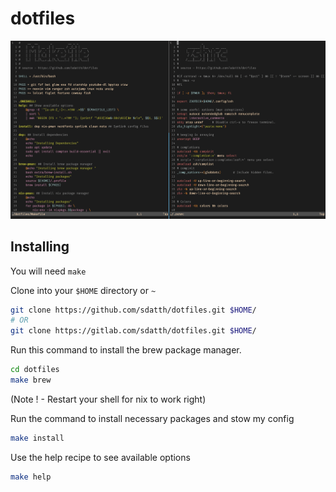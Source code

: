 # dotfiles

![machfiles image](./extra/ss.png)

## Installing

You will need `make` 

Clone into your `$HOME` directory or `~`

```bash
git clone https://github.com/sdatth/dotfiles.git $HOME/
# OR
git clone https://gitlab.com/sdatth/dotfiles.git $HOME/
```

Run this command to install the brew package manager.
```bash
cd dotfiles
make brew
```
(Note ! - Restart your shell for nix to work right)

Run the command to install necessary packages and stow my config
```bash
make install
```

Use the help recipe to see available options
```bash
make help
```
